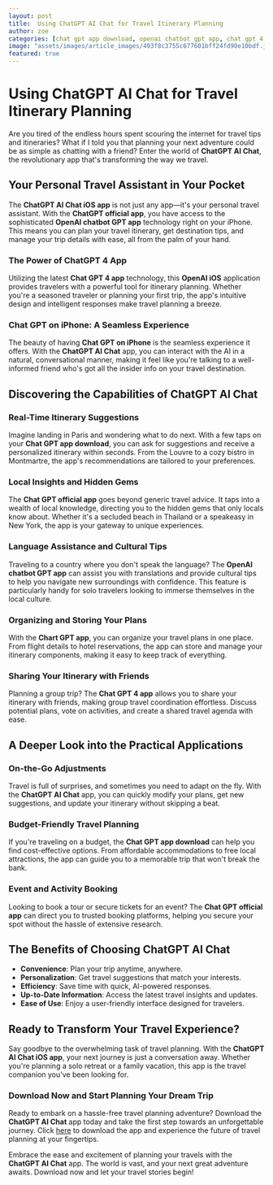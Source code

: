 ```yaml
---
layout: post
title:  Using ChatGPT AI Chat for Travel Itinerary Planning
author: zoe
categories: [chat gpt app download, openai chatbot gpt app, chat gpt 4 app, chat gpt official app, chart gpt app, chat gpt on iphone, openai ios]
image: "assets/images/article_images/493f8c3755c677601bff24fd90e10bdf.jpg"
featured: true
---
```


# Using ChatGPT AI Chat for Travel Itinerary Planning

Are you tired of the endless hours spent scouring the internet for travel tips and itineraries? What if I told you that planning your next adventure could be as simple as chatting with a friend? Enter the world of **ChatGPT AI Chat**, the revolutionary app that's transforming the way we travel.

## Your Personal Travel Assistant in Your Pocket

The **ChatGPT AI Chat iOS app** is not just any app—it's your personal travel assistant. With the **ChatGPT official app**, you have access to the sophisticated **OpenAI chatbot GPT app** technology right on your iPhone. This means you can plan your travel itinerary, get destination tips, and manage your trip details with ease, all from the palm of your hand.

### The Power of ChatGPT 4 App

Utilizing the latest **Chat GPT 4 app** technology, this **OpenAI iOS** application provides travelers with a powerful tool for itinerary planning. Whether you're a seasoned traveler or planning your first trip, the app's intuitive design and intelligent responses make travel planning a breeze.

### Chat GPT on iPhone: A Seamless Experience

The beauty of having **Chat GPT on iPhone** is the seamless experience it offers. With the **ChatGPT AI Chat** app, you can interact with the AI in a natural, conversational manner, making it feel like you're talking to a well-informed friend who's got all the insider info on your travel destination.

## Discovering the Capabilities of ChatGPT AI Chat

### Real-Time Itinerary Suggestions

Imagine landing in Paris and wondering what to do next. With a few taps on your **Chat GPT app download**, you can ask for suggestions and receive a personalized itinerary within seconds. From the Louvre to a cozy bistro in Montmartre, the app's recommendations are tailored to your preferences.

### Local Insights and Hidden Gems

The **Chat GPT official app** goes beyond generic travel advice. It taps into a wealth of local knowledge, directing you to the hidden gems that only locals know about. Whether it's a secluded beach in Thailand or a speakeasy in New York, the app is your gateway to unique experiences.

### Language Assistance and Cultural Tips

Traveling to a country where you don't speak the language? The **OpenAI chatbot GPT app** can assist you with translations and provide cultural tips to help you navigate new surroundings with confidence. This feature is particularly handy for solo travelers looking to immerse themselves in the local culture.

### Organizing and Storing Your Plans

With the **Chart GPT app**, you can organize your travel plans in one place. From flight details to hotel reservations, the app can store and manage your itinerary components, making it easy to keep track of everything.

### Sharing Your Itinerary with Friends

Planning a group trip? The **Chat GPT 4 app** allows you to share your itinerary with friends, making group travel coordination effortless. Discuss potential plans, vote on activities, and create a shared travel agenda with ease.

## A Deeper Look into the Practical Applications

### On-the-Go Adjustments

Travel is full of surprises, and sometimes you need to adapt on the fly. With the **ChatGPT AI Chat** app, you can quickly modify your plans, get new suggestions, and update your itinerary without skipping a beat.

### Budget-Friendly Travel Planning

If you're traveling on a budget, the **Chat GPT app download** can help you find cost-effective options. From affordable accommodations to free local attractions, the app can guide you to a memorable trip that won't break the bank.

### Event and Activity Booking

Looking to book a tour or secure tickets for an event? The **Chat GPT official app** can direct you to trusted booking platforms, helping you secure your spot without the hassle of extensive research.

## The Benefits of Choosing ChatGPT AI Chat

- **Convenience**: Plan your trip anytime, anywhere.
- **Personalization**: Get travel suggestions that match your interests.
- **Efficiency**: Save time with quick, AI-powered responses.
- **Up-to-Date Information**: Access the latest travel insights and updates.
- **Ease of Use**: Enjoy a user-friendly interface designed for travelers.

## Ready to Transform Your Travel Experience?

Say goodbye to the overwhelming task of travel planning. With the **ChatGPT AI Chat iOS app**, your next journey is just a conversation away. Whether you're planning a solo retreat or a family vacation, this app is the travel companion you've been looking for.

### Download Now and Start Planning Your Dream Trip

Ready to embark on a hassle-free travel planning adventure? Download the **ChatGPT AI Chat** app today and take the first step towards an unforgettable journey. Click [here](https://apps.apple.com/us/app/ai-ask-chat-with-ai-bots/id6472484891) to download the app and experience the future of travel planning at your fingertips.

Embrace the ease and excitement of planning your travels with the **ChatGPT AI Chat** app. The world is vast, and your next great adventure awaits. Download now and let your travel stories begin!